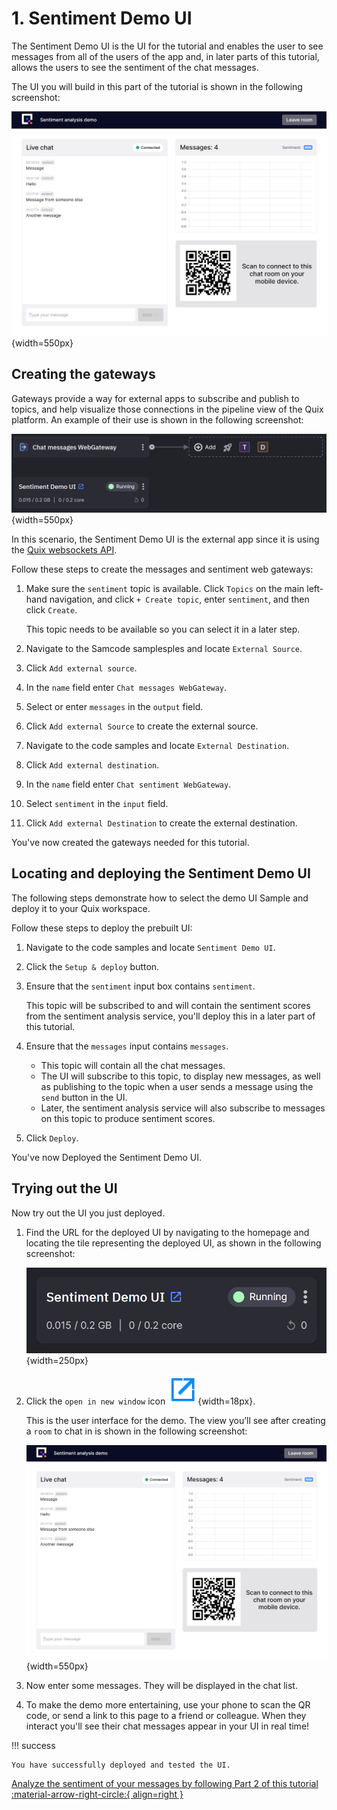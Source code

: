 # 1. Sentiment Demo UI

The Sentiment Demo UI is the UI for the tutorial and enables the user to see messages from all of the users of the app and, in later parts of this tutorial, allows the users to see the sentiment of the chat messages.

The UI you will build in this part of the tutorial is shown in the following screenshot:

![The sentiment analysis demo page](./sentiment-analysis-media/image3.png){width=550px}

## Creating the gateways

Gateways provide a way for external apps to subscribe and publish to topics, and help visualize those connections in the pipeline view of the Quix platform. An example of their use is shown in the following screenshot:

![Chat messages webgateway](./sentiment-analysis-media/web-gateway.png){width=550px}

In this scenario, the Sentiment Demo UI is the external app since it is using the [Quix websockets API](../../how-to/webapps/read.md).

Follow these steps to create the messages and sentiment web gateways:

1. Make sure the `sentiment` topic is available. Click `Topics` on the main left-hand navigation, and click `+ Create topic`, enter `sentiment`, and then click `Create`. 

	This topic needs to be available so you can select it in a later step.

2. Navigate to the Samcode samplesples and locate `External Source`.

3. Click `Add external source`.

4. In the `name` field enter `Chat messages WebGateway`. 

5. Select or enter `messages` in the `output` field.

6. Click `Add external Source` to create the external source.

7. Navigate to the code samples and locate `External Destination`.

8. Click `Add external destination`.

9. In the `name` field enter `Chat sentiment WebGateway`. 

10. Select `sentiment` in the `input` field.

11. Click `Add external Destination` to create the external destination.

You've now created the gateways needed for this tutorial.

## Locating and deploying the Sentiment Demo UI

The following steps demonstrate how to select the demo UI Sample and deploy it to your Quix workspace. 

Follow these steps to deploy the prebuilt UI:

1. Navigate to the code samples and locate `Sentiment Demo UI`.

2. Click the `Setup & deploy` button.

3. Ensure that the `sentiment` input box contains `sentiment`.

	This topic will be subscribed to and will contain the sentiment scores from the sentiment analysis service, you'll deploy this in a later part of this tutorial.

4. Ensure that the `messages` input contains `messages`.

	- This topic will contain all the chat messages.
	- The UI will subscribe to this topic, to display new messages, as well as publishing to the topic when a user sends a message using the `send` button in the UI.
	- Later, the sentiment analysis service will also subscribe to messages on this topic to produce sentiment scores.

5. Click `Deploy`.

You've now Deployed the Sentiment Demo UI.

## Trying out the UI

Now try out the UI you just deployed. 

1. Find the URL for the deployed UI by navigating to the homepage and locating the tile representing the deployed UI, as shown in the following screenshot:

	![Deployed UI tile](./sentiment-analysis-media/ui-tile.png){width=250px}

2. Click the `open in new window` icon ![Open in new window icon](../../../platform/images/general/open_in_new_window.png){width=18px}.

	This is the user interface for the demo. The view you’ll see after creating a `room` to chat in is shown in the following screenshot:

	![The sentiment analysis demo page](./sentiment-analysis-media/image3.png){width=550px}

3. Now enter some messages. They will be displayed in the chat list.

4. To make the demo more entertaining, use your phone to scan the QR code, or send a link to this page to a friend or colleague. When they interact you'll see their chat messages appear in your UI in real time!

!!! success

	You have successfully deployed and tested the UI.

[Analyze the sentiment of your messages by following Part 2 of this tutorial :material-arrow-right-circle:{ align=right }](analyze.md)
